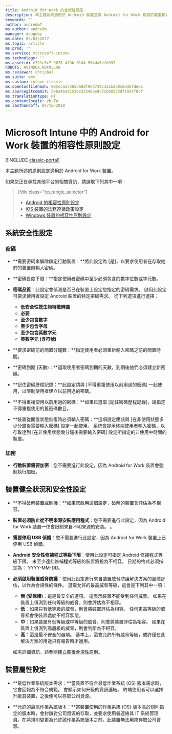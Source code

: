 ```yaml
---
title: Android for Work 的合規性設定
description: 本主題說明適用於 Android 裝置並與 Android for Work 相容的裝置相容性原則設定。
keywords: ''
author: andredm7
ms.author: andredm
manager: dougeby
ms.date: 02/03/2017
ms.topic: article
ms.prod: ''
ms.service: microsoft-intune
ms.technology: ''
ms.assetid: e721c5c7-9678-4f3b-81d4-564da5efd337
ROBOTS: NOINDEX,NOFOLLOW
ms.reviewer: chrisbal
ms.suite: ems
ms.custom: intune-classic
ms.openlocfilehash: 085cca57365da0df9dd739c3a1b2b0c6dd6fded6
ms.sourcegitcommit: 5eba4bad151be32346aedc7cbb0333d71934f8cf
ms.translationtype: HT
ms.contentlocale: zh-TW
ms.lasthandoff: 04/16/2018
---
```

# <a name="compliance-policy-settings-for-android-for-work-devices-in-microsoft-intune"></a>Microsoft Intune 中的 Android for Work 裝置的相容性原則設定

[!INCLUDE [classic-portal](../includes/classic-portal.md)]

本主題所述的原則設定適用於 Android for Work 裝置。

如果您正在尋找其他平台的相關資訊，請選取下列其中一項︰
> [!div class="op_single_selector"]
> - [Android 的相容性原則設定](android-compliance-policy-settings-in-microsoft-intune.md)
> - [iOS 裝置的法務遵循政策設定](ios-compliance-policy-settings-in-microsoft-intune.md)
> - [Windows 裝置的相容性原則設定](windows-compliance-policy-settings-in-microsoft-intune.md)

## <a name="system-security-settings"></a>系統安全性設定
### <a name="password"></a>密碼
- **需要密碼來解除鎖定行動裝置︰**將此設定為 [是]，以要求使用者在存取他們的裝置前輸入密碼。

-  **密碼長度下限：**指定使用者密碼中至少必須包含的數字位數或字元數。

- **密碼品質**︰此設定會偵測是否已在裝置上設定您指定的密碼需求。 啟用此設定可要求使用者設定 Android 裝置的特定密碼需求。 從下列選項進行選擇：
  -   **低安全性摸生物特徵辨識**
  - **必要**
  -   **至少包含數字**
  -   **至少包含字母**
  -   **至少包含英數字元**
  -   **英數字元 (含符號)**

- **要求密碼前的閒置分鐘數：**指定使用者必須重新輸入密碼之前的閒置時間。

- **密碼到期 (天數)：**選取使用者密碼到期的天數，到期後他們必須建立新密碼。

- **記住密碼歷程記錄：**此設定請與 [不得重複使用以前用過的密碼] 一起使用，以限制使用者建立以前用過的密碼。

- **不得重複使用以前用過的密碼：**如果已選取 [記住密碼歷程記錄]，請指定不得重複使用的舊密碼數目。

- **裝置從閒置狀態恢復時必須輸入密碼：**這項設定應該與 [在非使用狀態多少分鐘後需要輸入密碼] 設定一起使用。 系統會提示終端使用者輸入密碼，以存取達到 [在非使用狀態幾分鐘後需要輸入密碼] 設定所指定的非使用中時間的裝置。

### <a name="encryption"></a>加密
- **行動裝置需要加密**︰您不需要進行此設定，因為 Android for Work 裝置會強制執行加密。

## <a name="device-health-and-security-settings"></a>裝置健全狀況和安全性設定

- **不得破解裝置或刷機：**如果您啟用這個設定，破解的裝置會評估為不相容。
- **裝置必須防止從不明來源安裝應用程式**︰您不需要進行此設定，因為 Android for Work 裝置一律會限制來自不明來源的安裝。 。  

- **需要停用 USB 偵錯**︰您不需要進行此設定，因為 Android for Work 裝置上已停用 USB 偵錯。

- **Android 安全性修補程式等級下限**︰使用此設定可指定 Android 修補程式等級下限。  未至少達此修補程式等級的裝置將視為不相容。 日期的格式必須指定為︰ YYYY-MM-DD。
- **必須啟用裝置威脅防護**：使用此設定進行來自裝置威脅防護解決方案的風險評估，以作為合規性的條件。 選取允許的最高威脅等級，這會是下列其中一項：

  - **無 (受保護)**：這是最安全的選項。 這表示裝置不能受到任何威脅。 如果在裝置上偵測到任何等級的威脅，則會評估為不相容。
  - **低**︰如果只有低等級的威脅，則會將裝置評估為相容。 任何更高等級的威脅都會使裝置處於不相容狀態。
  - **中**︰如果裝置有低等級或中等級的威脅，則會將裝置評估為相容。 如果在裝置上偵測到高層級的威脅，則會判斷為不相容。
  - **高**：這是最不安全的選項。 基本上，這會允許所有威脅等級，或許僅在此解決方案的用途只有報告時才適用。

  如需詳細資訊，請參閱[建立裝置合規性原則](create-lookout-device-compliance-policy.md)。

## <a name="device-property-settings"></a>裝置屬性設定
- **最低作業系統版本需求︰**當裝置不符合最低作業系統 (OS) 版本需求時，它會回報為不符合規範。
  會顯示如何升級的資訊連結。 終端使用者可以選擇升級其裝置，之後便可以存取公司資源。

- **允許的最高作業系統版本：**當裝置使用的作業系統 (OS) 版本高於規則指定的版本時，會封鎖對公司資源的存取，並要求使用者連絡其 IT 系統管理員。在將規則變更為允許該作業系統版本之前，此裝置無法用來存取公司資源。
